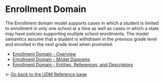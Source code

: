 # Enrollment Domain

The Enrollment domain model supports cases in which a student is limited to
enrollment in only one school at a time as well as cases in which a state may
have policies supporting multiple school enrollments. The model semantics assume
that a student is withdrawn in the previous grade level and enrolled in the next
grade level when promoted.

* [Enrollment Domain -
    Overview](./overview.md)
* [Enrollment Domain - Model
    Diagrams](./model-diagrams.md)
* [Enrollment Domain - Entities, References, and
    Descriptors](./entities-references-and-descriptors.md)

← [Go back to the UDM Reference page](../readme.md)
